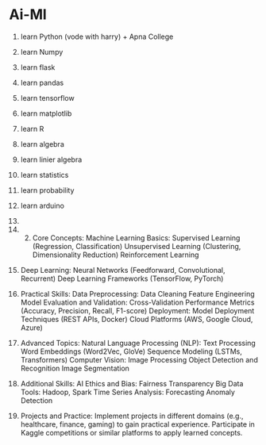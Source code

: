 # Ai-Ml

1.  learn Python (vode with harry) + Apna College 
2.  learn Numpy
3.  learn flask
4.  learn pandas
5.  learn tensorflow
6.  learn  matplotlib
7.  learn  R
8.  learn  algebra
9.  learn linier algebra
10.  learn statistics
11.  learn probability
12.  learn  arduino
13.  
14.  2. Core Concepts:
Machine Learning Basics:
Supervised Learning (Regression, Classification)
Unsupervised Learning (Clustering, Dimensionality Reduction)
Reinforcement Learning

15.   Deep Learning:
Neural Networks (Feedforward, Convolutional, Recurrent)
Deep Learning Frameworks (TensorFlow, PyTorch)

3. Practical Skills:
Data Preprocessing:
Data Cleaning
Feature Engineering
Model Evaluation and Validation:
Cross-Validation
Performance Metrics (Accuracy, Precision, Recall, F1-score)
Deployment:
Model Deployment Techniques (REST APIs, Docker)
Cloud Platforms (AWS, Google Cloud, Azure)

4. Advanced Topics:
Natural Language Processing (NLP):
Text Processing
Word Embeddings (Word2Vec, GloVe)
Sequence Modeling (LSTMs, Transformers)
Computer Vision:
Image Processing
Object Detection and Recognition
Image Segmentation

5. Additional Skills:
AI Ethics and Bias:
Fairness
Transparency
Big Data Tools:
Hadoop, Spark
Time Series Analysis:
Forecasting
Anomaly Detection

7. Projects and Practice:
Implement projects in different domains (e.g., healthcare, finance, gaming) to gain practical experience.
Participate in Kaggle competitions or similar platforms to apply learned concepts.
